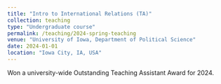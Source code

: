 ```yaml
---
title: "Intro to International Relations (TA)"
collection: teaching
type: "Undergraduate course"
permalink: /teaching/2024-spring-teaching
venue: "University of Iowa, Department of Political Science"
date: 2024-01-01
location: "Iowa City, IA, USA"
---
```


Won a university-wide Outstanding Teaching Assistant Award for 2024.
